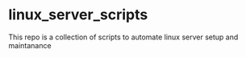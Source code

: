 # linux_server_scripts
This repo is a collection of scripts to automate linux server setup and maintanance
